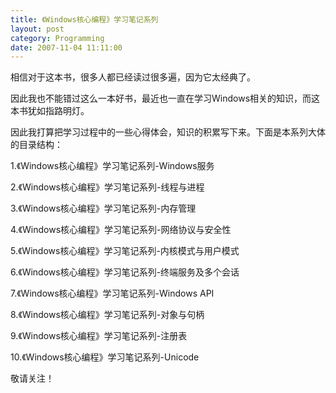 ```yaml
---
title: 《Windows核心编程》学习笔记系列
layout: post
category: Programming
date: 2007-11-04 11:11:00
---
```


相信对于这本书，很多人都已经读过很多遍，因为它太经典了。

因此我也不能错过这么一本好书，最近也一直在学习Windows相关的知识，而这本书犹如指路明灯。

因此我打算把学习过程中的一些心得体会，知识的积累写下来。下面是本系列大体的目录结构：

1.《Windows核心编程》学习笔记系列-Windows服务

2.《Windows核心编程》学习笔记系列-线程与进程

3.《Windows核心编程》学习笔记系列-内存管理

4.《Windows核心编程》学习笔记系列-网络协议与安全性

5.《Windows核心编程》学习笔记系列-内核模式与用户模式

6.《Windows核心编程》学习笔记系列-终端服务及多个会话

7.《Windows核心编程》学习笔记系列-Windows API

8.《Windows核心编程》学习笔记系列-对象与句柄

9.《Windows核心编程》学习笔记系列-注册表

10.《Windows核心编程》学习笔记系列-Unicode

敬请关注！

